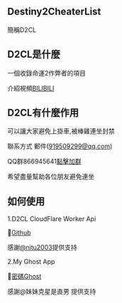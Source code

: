 ## Destiny2CheaterList
簡稱D2CL

## D2CL是什麼
一個收錄命運2作弊者的項目

介紹視頻[BILIBILI](https://www.bilibili.com/video/BV13M4y1T7DW)

## D2CL有什麼作用
可以讓大家避免上掛車,被棒雞連坐封禁

聯系方式
郵件(919509299@qq.com)

QQ群866945641[點擊加群](https://jq.qq.com/?_wv=1027&k=wm9lYa8v)

希望盡量幫助各位朋友避免連坐

## 如何使用

1.D2CL CloudFlare Worker Api

🔗[Github](https://github.com/nitu2003/cloudflare-d2cl-api)

感謝[@nitu2003](https://github.com/nitu2003)提供支持

2.My Ghost App

🔗[密碼Ghost](https://www.lanzoui.com/b04zdlyqj)

感謝@妹妹克星是直男 提供支持
